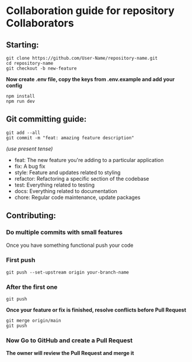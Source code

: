 # Collaboration guide for repository Collaborators

## Starting:
    git clone https://github.com/User-Name/repository-name.git
    cd repository-name
    git checkout -b new-feature

**Now create .env file, copy the keys from .env.example and add your config**

    npm install
    npm run dev

## Git committing guide:

    git add --all
    git commit -m "feat: amazing feature description"

*(use present tense)*

- feat: The new feature you're adding to a particular application
- fix: A bug fix
- style: Feature and updates related to styling
- refactor: Refactoring a specific section of the codebase
- test: Everything related to testing
- docs: Everything related to documentation
- chore: Regular code maintenance, update packages

## Contributing:

### Do multiple commits with small features

Once you have something functional push your code

### First push

    git push --set-upstream origin your-branch-name

### After the first one

    git push

**Once your feature or fix is finished, resolve conflicts before Pull Request**

    git merge origin/main
    git push

### Now Go to GitHub and create a Pull Request
**The owner will review the Pull Request and merge it**
